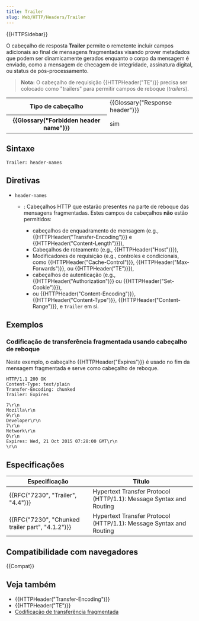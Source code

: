 ```yaml
---
title: Trailer
slug: Web/HTTP/Headers/Trailer
---
```


{{HTTPSidebar}}

O cabeçalho de resposta **Trailer** permite o remetente incluir campos adicionais ao final de mensagens fragmentadas visando prover metadados que podem ser dinamicamente gerados enquanto o corpo da mensagem é enviado, como a mensagem de checagem de integridade, assinatura digital, ou status de pós-processamento.

> **Nota:** O cabeçalho de requisição {{HTTPHeader("TE")}} precisa ser colocado como "trailers" para permitir campos de reboque (_trailers_).

<table class="properties">
  <tbody>
    <tr>
      <th scope="row">Tipo de cabeçalho</th>
      <td>{{Glossary("Response header")}}</td>
    </tr>
    <tr>
      <th scope="row">{{Glossary("Forbidden header name")}}</th>
      <td>sim</td>
    </tr>
  </tbody>
</table>

## Sintaxe

```
Trailer: header-names
```

## Diretivas

- `header-names`

  - : Cabeçalhos HTTP que estarão presentes na parte de reboque das mensagens fragmentadas. Estes campos de cabeçalhos **não** estão permitidos:

    - cabeçalhos de enquadramento de mensagem (e.g., {{HTTPHeader("Transfer-Encoding")}} e {{HTTPHeader("Content-Length")}}),
    - Cabeçalhos de roteamento (e.g., {{HTTPHeader("Host")}}),
    - Modificadores de requisição (e.g., controles e condicionais, como {{HTTPHeader("Cache-Control")}}, {{HTTPHeader("Max-Forwards")}}, ou {{HTTPHeader("TE")}}),
    - cabeçalhos de autenticação (e.g., {{HTTPHeader("Authorization")}} ou {{HTTPHeader("Set-Cookie")}}),
    - ou {{HTTPHeader("Content-Encoding")}}, {{HTTPHeader("Content-Type")}}, {{HTTPHeader("Content-Range")}}, e `Trailer` em si.

## Exemplos

### Codificação de transferência fragmentada usando cabeçalho de reboque

Neste exemplo, o cabeçalho {{HTTPHeader("Expires")}} é usado no fim da mensagem fragmentada e serve como cabeçalho de reboque.

```
HTTP/1.1 200 OK
Content-Type: text/plain
Transfer-Encoding: chunked
Trailer: Expires

7\r\n
Mozilla\r\n
9\r\n
Developer\r\n
7\r\n
Network\r\n
0\r\n
Expires: Wed, 21 Oct 2015 07:28:00 GMT\r\n
\r\n
```

## Especificações

| Especificação                                    | Título                                                             |
| ------------------------------------------------ | ------------------------------------------------------------------ |
| {{RFC("7230", "Trailer", "4.4")}}                | Hypertext Transfer Protocol (HTTP/1.1): Message Syntax and Routing |
| {{RFC("7230", "Chunked trailer part", "4.1.2")}} | Hypertext Transfer Protocol (HTTP/1.1): Message Syntax and Routing |

## Compatibilidade com navegadores

{{Compat}}

## Veja também

- {{HTTPHeader("Transfer-Encoding")}}
- {{HTTPHeader("TE")}}
- [Codificação de transferência fragmentada](https://en.wikipedia.org/wiki/Chunked_transfer_encoding)
